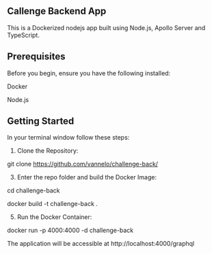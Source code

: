 ## Callenge Backend App

This is a Dockerized nodejs app built using Node.js, Apollo Server and TypeScript.

## Prerequisites

Before you begin, ensure you have the following installed:

Docker

Node.js


## Getting Started

In your terminal window follow these steps:

1. Clone the Repository:
   
git clone https://github.com/vannelo/challenge-back/

3. Enter the repo folder and build the Docker Image:

cd challenge-back

docker build -t challenge-back .

5. Run the Docker Container:

docker run -p 4000:4000 -d challenge-back

The application will be accessible at http://localhost:4000/graphql






